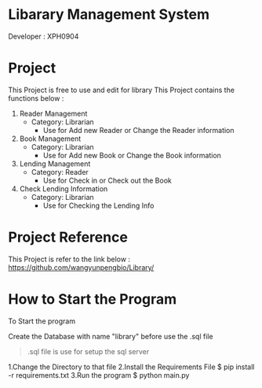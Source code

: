 # Libarary Management System

Developer : XPH0904

# Project
This Project is free to use and edit for library
This Project contains the functions below :
1. Reader Management
   - Category: Librarian
     - Use for Add new Reader or Change the Reader information   
2. Book Management
   - Category: Librarian
     - Use for Add new Book or Change the Book information
3. Lending Management
   - Category: Reader
     - Use for Check in or Check out the Book
4. Check Lending Information
   - Category: Librarian
     - Use for Checking the Lending Info

# Project Reference
This Project is refer to the link below :
    https://github.com/wangyunpengbio/Library/

# How to Start the Program
To Start the program

Create the Database with name "library" before use the .sql file
> .sql file is use for setup the sql server

1.Change the Directory to that file
2.Install the Requirements File
        $ pip install -r requirements.txt
3.Run the program
        $ python main.py
